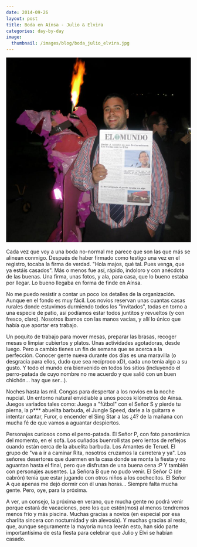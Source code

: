 ```yaml
---
date: 2014-09-26
layout: post
title: Boda en Aínsa - Julio & Elvira
categories: day-by-day
image:
  thumbnail: /images/blog/boda_julio_elvira.jpg
---
```


[![Boda Julio y Elvira - Miky - Miguel](/images/blog/boda_julio_elvira.jpg)](/images/blog/boda_julio_elvira.jpg)

Cada vez que voy a una boda no-normal me parece que son las que más se alinean conmigo. Después de haber firmado como testigo una vez en el registro, tocaba la firma de verdad. "Hola majos, qué tal. Pues venga, que ya estáis casados". Más o menos fue así, rápido, indoloro y con anécdota de las buenas. Una firma, unas fotos, y ala, para casa, que lo bueno estaba por llegar. Lo bueno llegaba en forma de finde en Aínsa.

No me puedo resistir a contar un poco los detalles de la organización. Aunque en el fondo es muy fácil. Los novios reservan unas cuantas casas rurales donde estuvimos durmiendo todos los "invitados", todas en torno a una especie de patio, así podíamos estar todos juntitos y revueltos (y con fresco, claro). Nosotros íbamos con las manos vacías, y allí lo único que había que aportar era trabajo.

Un poquito de trabajo para mover mesas, preparar las brasas, recoger mesas o limpiar cubiertos y platos. Unas actividades agotadoras, desde luego. Pero a cambio tienes un fin de semana que se acerca a la perfección. Conocer gente nueva durante dos días es una maravilla (o desgracia para ellos, dudo que sea recíproco xD), cada uno tenía algo a su gusto. Y todo el mundo era bienvenido en todos los sitios (incluyendo el perro-patada de cuyo nombre no me acuerdo y que salió con un buen chichón... hay que ser...).

Noches hasta las mil. Congas para despertar a los novios en la noche nupcial. Un entorno natural envidiable a unos pocos kilómetros de Aínsa. Juegos variados tales como: Juega a "fútbol" con el Señor S y pierde tu pierna, la p*** abuelita barbuda, el Jungle Speed, darle a la guitarra e intentar cantar, Furor, o encender el Sing Star a las ¿4? de la mañana con mucha fé de que vamos a aguantar despiertos.

Personajes curiosos como el perro-patada. El Señor P, con foto panorámica del momento, en el sofá. Los cuñados buenrollistas pero lentos de reflejos cuando están cerca de la abuelita barbuda. Los Amantes de Teruel. El grupo de "va a ir a caminar Rita, nosotros cruzamos la carretera y ya". Los señores desertores que duermen en la casa donde se monta la fiesta y no aguantan hasta el final, pero que disfrutan de una buena cena :P Y también con personajes ausentes. La Señora B que no pudo venir. El Señor C (de cabrón) tenía que estar jugando con otros niños a los cochecitos. El Señor A que apenas me dejó dormir con él unas horas... Siempre falta mucha gente. Pero, oye, para la próxima.

A ver, un consejo, la próxima en verano, que mucha gente no podrá venir porque estará de vacaciones, pero los que estén(mos) al menos tendremos menos frío y más piscina. Muchas gracias a novios (en especial por esa charlita sincera con nocturnidad y sin alevosía). Y muchas gracias al resto, que, aunque seguramente la mayoría nunca leerán esto, han sido parte importantísima de esta fiesta para celebrar que Julio y Elvi se habían casado.
